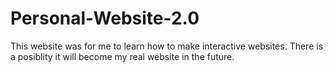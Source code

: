 # Personal-Website-2.0

This website was for me to learn how to make interactive websites. There is a posiblity it will become my real website in the future.
